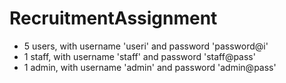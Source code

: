 # RecruitmentAssignment


- 5 users, with username 'useri' and password 'password@i'
- 1 staff, with username 'staff' and password 'staff@pass'
- 1 admin, with username 'admin' and password 'admin@pass'